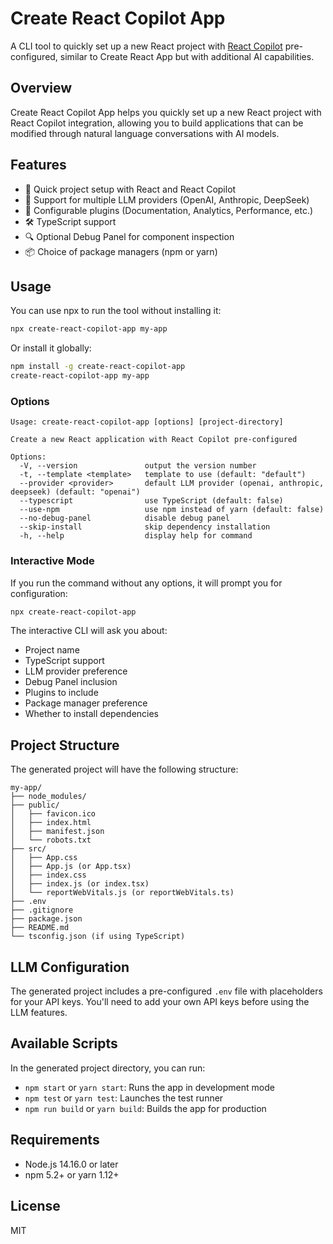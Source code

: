 # Create React Copilot App

A CLI tool to quickly set up a new React project with [React Copilot](https://github.com/yourusername/react-copilot) pre-configured, similar to Create React App but with additional AI capabilities.

## Overview

Create React Copilot App helps you quickly set up a new React project with React Copilot integration, allowing you to build applications that can be modified through natural language conversations with AI models.

## Features

- 🚀 Quick project setup with React and React Copilot
- 🧠 Support for multiple LLM providers (OpenAI, Anthropic, DeepSeek)
- 🔌 Configurable plugins (Documentation, Analytics, Performance, etc.)
- 🛠️ TypeScript support
- 🔍 Optional Debug Panel for component inspection
- 📦 Choice of package managers (npm or yarn)

## Usage

You can use npx to run the tool without installing it:

```bash
npx create-react-copilot-app my-app
```

Or install it globally:

```bash
npm install -g create-react-copilot-app
create-react-copilot-app my-app
```

### Options

```
Usage: create-react-copilot-app [options] [project-directory]

Create a new React application with React Copilot pre-configured

Options:
  -V, --version               output the version number
  -t, --template <template>   template to use (default: "default")
  --provider <provider>       default LLM provider (openai, anthropic, deepseek) (default: "openai")
  --typescript                use TypeScript (default: false)
  --use-npm                   use npm instead of yarn (default: false)
  --no-debug-panel            disable debug panel
  --skip-install              skip dependency installation
  -h, --help                  display help for command
```

### Interactive Mode

If you run the command without any options, it will prompt you for configuration:

```bash
npx create-react-copilot-app
```

The interactive CLI will ask you about:

- Project name
- TypeScript support
- LLM provider preference
- Debug Panel inclusion
- Plugins to include
- Package manager preference
- Whether to install dependencies

## Project Structure

The generated project will have the following structure:

```
my-app/
├── node_modules/
├── public/
│   ├── favicon.ico
│   ├── index.html
│   ├── manifest.json
│   └── robots.txt
├── src/
│   ├── App.css
│   ├── App.js (or App.tsx)
│   ├── index.css
│   ├── index.js (or index.tsx)
│   └── reportWebVitals.js (or reportWebVitals.ts)
├── .env
├── .gitignore
├── package.json
├── README.md
└── tsconfig.json (if using TypeScript)
```

## LLM Configuration

The generated project includes a pre-configured `.env` file with placeholders for your API keys. You'll need to add your own API keys before using the LLM features.

## Available Scripts

In the generated project directory, you can run:

- `npm start` or `yarn start`: Runs the app in development mode
- `npm test` or `yarn test`: Launches the test runner
- `npm run build` or `yarn build`: Builds the app for production

## Requirements

- Node.js 14.16.0 or later
- npm 5.2+ or yarn 1.12+

## License

MIT